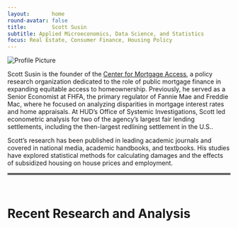 ```yaml
---
layout:       home
round-avatar: false
title:        Scott Susin
subtitle: Applied Microeconomics, Data Science, and Statistics 
focus: Real Estate, Consumer Finance, Housing Policy
---
```


<!--h3 class="page-subheading" style="font-weight:300; font-size: 1.375rem; line-height:1.5;">
<u>Areas of Focus</u>
<ul>
          <li>Real Estate</li> 
          <li>Consumer Finance</li>
          <li>Housing Policy</li>
</ul>
</h3-->

<div class="profile-container">
  <div class="profile-picture">
    <img src= "{{ '/assets/img/Headshot-Office-Crop.jpg' | relative_url }}" alt="Profile Picture"/>
  </div>
  <div class="profile-text">
    <p>Scott Susin is the founder of the <a href = "https://mortgageaccesscenter.com/">Center for Mortgage Access</a>, a policy research organization dedicated to the role of public mortgage finance in expanding equitable access to homeownership. Previously, he served as a Senior Economist at FHFA, the primary regulator of Fannie Mae and Freddie Mac, where he focused on analyzing disparities in mortgage interest rates and home appraisals. At HUD’s Office of Systemic Investigations, Scott led econometric analysis for two of the agency’s largest fair lending settlements, including the then-largest redlining settlement in the U.S..</p>
  </div>
</div>

<div class="profile-text" style="max-width: 850px;">
<p style="margin-top: 0;">
Scott’s research has been published in leading academic journals and covered in national media, 
academic handbooks, and textbooks. His studies have explored statistical methods for calculating 
damages and the effects of subsidized housing on house prices and employment.</p> 
</div>



<hr style="border:2px solid gray">

&nbsp;

Recent Research and Analysis
============================
